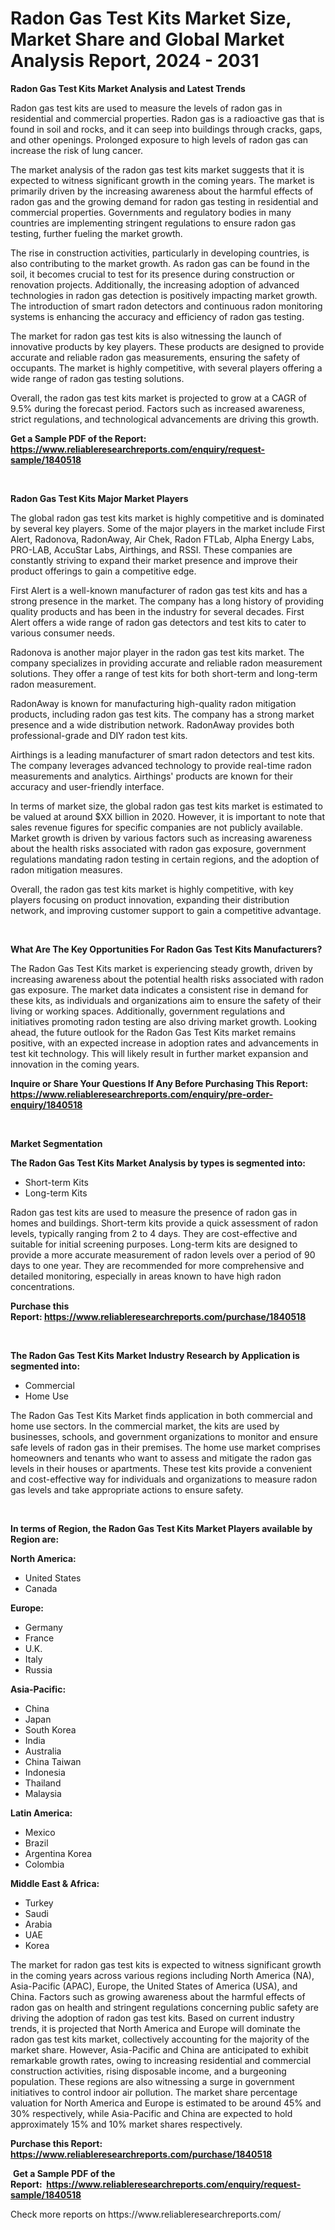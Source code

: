 <p><h1>Radon Gas Test Kits Market Size, Market Share and Global Market Analysis Report, 2024 - 2031</h1></p><p><strong>Radon Gas Test Kits Market Analysis and Latest Trends</strong></p>
<p><p>Radon gas test kits are used to measure the levels of radon gas in residential and commercial properties. Radon gas is a radioactive gas that is found in soil and rocks, and it can seep into buildings through cracks, gaps, and other openings. Prolonged exposure to high levels of radon gas can increase the risk of lung cancer.</p><p>The market analysis of the radon gas test kits market suggests that it is expected to witness significant growth in the coming years. The market is primarily driven by the increasing awareness about the harmful effects of radon gas and the growing demand for radon gas testing in residential and commercial properties. Governments and regulatory bodies in many countries are implementing stringent regulations to ensure radon gas testing, further fueling the market growth.</p><p>The rise in construction activities, particularly in developing countries, is also contributing to the market growth. As radon gas can be found in the soil, it becomes crucial to test for its presence during construction or renovation projects. Additionally, the increasing adoption of advanced technologies in radon gas detection is positively impacting market growth. The introduction of smart radon detectors and continuous radon monitoring systems is enhancing the accuracy and efficiency of radon gas testing.</p><p>The market for radon gas test kits is also witnessing the launch of innovative products by key players. These products are designed to provide accurate and reliable radon gas measurements, ensuring the safety of occupants. The market is highly competitive, with several players offering a wide range of radon gas testing solutions.</p><p>Overall, the radon gas test kits market is projected to grow at a CAGR of 9.5% during the forecast period. Factors such as increased awareness, strict regulations, and technological advancements are driving this growth.</p></p>
<p><strong>Get a Sample PDF of the Report:&nbsp; <a href="https://www.reliableresearchreports.com/enquiry/request-sample/1840518">https://www.reliableresearchreports.com/enquiry/request-sample/1840518</a></strong></p>
<p>&nbsp;</p>
<p><strong>Radon Gas Test Kits Major Market Players</strong></p>
<p><p>The global radon gas test kits market is highly competitive and is dominated by several key players. Some of the major players in the market include First Alert, Radonova, RadonAway, Air Chek, Radon FTLab, Alpha Energy Labs, PRO-LAB, AccuStar Labs, Airthings, and RSSI. These companies are constantly striving to expand their market presence and improve their product offerings to gain a competitive edge.</p><p>First Alert is a well-known manufacturer of radon gas test kits and has a strong presence in the market. The company has a long history of providing quality products and has been in the industry for several decades. First Alert offers a wide range of radon gas detectors and test kits to cater to various consumer needs.</p><p>Radonova is another major player in the radon gas test kits market. The company specializes in providing accurate and reliable radon measurement solutions. They offer a range of test kits for both short-term and long-term radon measurement.</p><p>RadonAway is known for manufacturing high-quality radon mitigation products, including radon gas test kits. The company has a strong market presence and a wide distribution network. RadonAway provides both professional-grade and DIY radon test kits.</p><p>Airthings is a leading manufacturer of smart radon detectors and test kits. The company leverages advanced technology to provide real-time radon measurements and analytics. Airthings' products are known for their accuracy and user-friendly interface.</p><p>In terms of market size, the global radon gas test kits market is estimated to be valued at around $XX billion in 2020. However, it is important to note that sales revenue figures for specific companies are not publicly available. Market growth is driven by various factors such as increasing awareness about the health risks associated with radon gas exposure, government regulations mandating radon testing in certain regions, and the adoption of radon mitigation measures.</p><p>Overall, the radon gas test kits market is highly competitive, with key players focusing on product innovation, expanding their distribution network, and improving customer support to gain a competitive advantage.</p></p>
<p>&nbsp;</p>
<p><strong>What Are The Key Opportunities For Radon Gas Test Kits Manufacturers?</strong></p>
<p><p>The Radon Gas Test Kits market is experiencing steady growth, driven by increasing awareness about the potential health risks associated with radon gas exposure. The market data indicates a consistent rise in demand for these kits, as individuals and organizations aim to ensure the safety of their living or working spaces. Additionally, government regulations and initiatives promoting radon testing are also driving market growth. Looking ahead, the future outlook for the Radon Gas Test Kits market remains positive, with an expected increase in adoption rates and advancements in test kit technology. This will likely result in further market expansion and innovation in the coming years.</p></p>
<p><strong>Inquire or Share Your Questions If Any Before Purchasing This Report: <a href="https://www.reliableresearchreports.com/enquiry/pre-order-enquiry/1840518">https://www.reliableresearchreports.com/enquiry/pre-order-enquiry/1840518</a></strong></p>
<p>&nbsp;</p>
<p><strong>Market Segmentation</strong></p>
<p><strong>The Radon Gas Test Kits Market Analysis by types is segmented into:</strong></p>
<p><ul><li>Short-term Kits</li><li>Long-term Kits</li></ul></p>
<p><p>Radon gas test kits are used to measure the presence of radon gas in homes and buildings. Short-term kits provide a quick assessment of radon levels, typically ranging from 2 to 4 days. They are cost-effective and suitable for initial screening purposes. Long-term kits are designed to provide a more accurate measurement of radon levels over a period of 90 days to one year. They are recommended for more comprehensive and detailed monitoring, especially in areas known to have high radon concentrations.</p></p>
<p><strong>Purchase this Report:&nbsp;<a href="https://www.reliableresearchreports.com/purchase/1840518">https://www.reliableresearchreports.com/purchase/1840518</a></strong></p>
<p>&nbsp;</p>
<p><strong>The Radon Gas Test Kits Market Industry Research by Application is segmented into:</strong></p>
<p><ul><li>Commercial</li><li>Home Use</li></ul></p>
<p><p>The Radon Gas Test Kits Market finds application in both commercial and home use sectors. In the commercial market, the kits are used by businesses, schools, and government organizations to monitor and ensure safe levels of radon gas in their premises. The home use market comprises homeowners and tenants who want to assess and mitigate the radon gas levels in their houses or apartments. These test kits provide a convenient and cost-effective way for individuals and organizations to measure radon gas levels and take appropriate actions to ensure safety.</p></p>
<p>&nbsp;</p>
<p><strong>In terms of Region, the Radon Gas Test Kits Market Players available by Region are:</strong></p>
<p>
    <p> <strong> North America: </strong>
        <ul>
            <li>United States</li>
            <li>Canada</li>
        </ul>
        </p> 
    <p> <strong> Europe: </strong>
        <ul>
            <li>Germany</li>
            <li>France</li>
            <li>U.K.</li>
            <li>Italy</li>
            <li>Russia</li>
        </ul>
        </p> 
    <p> <strong> Asia-Pacific: </strong>
        <ul>
            <li>China</li>
            <li>Japan</li>
            <li>South Korea</li>
            <li>India</li>
            <li>Australia</li>
            <li>China Taiwan</li>
            <li>Indonesia</li>
            <li>Thailand</li>
            <li>Malaysia</li>
        </ul>
        </p> 
    <p> <strong> Latin America: </strong>
        <ul>
            <li>Mexico</li>
            <li>Brazil</li>
            <li>Argentina Korea</li>
            <li>Colombia</li>
        </ul>
        </p> 
    <p> <strong> Middle East & Africa: </strong>
        <ul>
            <li>Turkey</li>
            <li>Saudi</li>
            <li>Arabia</li>
            <li>UAE</li>
            <li>Korea</li>
        </ul>
    </p>
    </p>
<p><p>The market for radon gas test kits is expected to witness significant growth in the coming years across various regions including North America (NA), Asia-Pacific (APAC), Europe, the United States of America (USA), and China. Factors such as growing awareness about the harmful effects of radon gas on health and stringent regulations concerning public safety are driving the adoption of radon gas test kits. Based on current industry trends, it is projected that North America and Europe will dominate the radon gas test kits market, collectively accounting for the majority of the market share. However, Asia-Pacific and China are anticipated to exhibit remarkable growth rates, owing to increasing residential and commercial construction activities, rising disposable income, and a burgeoning population. These regions are also witnessing a surge in government initiatives to control indoor air pollution. The market share percentage valuation for North America and Europe is estimated to be around 45% and 30% respectively, while Asia-Pacific and China are expected to hold approximately 15% and 10% market shares respectively.</p></p>
<p><strong>Purchase this Report: <a href="https://www.reliableresearchreports.com/purchase/1840518">https://www.reliableresearchreports.com/purchase/1840518</a></strong></p>
<p>&nbsp;<strong>Get a Sample PDF of the Report:&nbsp;&nbsp;<a href="https://www.reliableresearchreports.com/enquiry/request-sample/1840518">https://www.reliableresearchreports.com/enquiry/request-sample/1840518</a></strong></p>
<p><strong></strong></p>
<p>Check more reports on https://www.reliableresearchreports.com/</p>